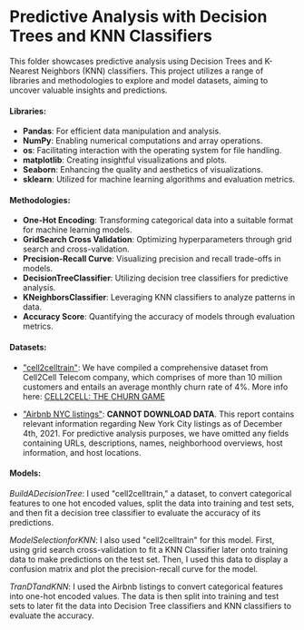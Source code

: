 # Predictive Analysis with Decision Trees and KNN Classifiers

This folder showcases predictive analysis using Decision Trees and K-Nearest Neighbors (KNN) classifiers. This project utilizes a range of libraries and methodologies to explore and model datasets, aiming to uncover valuable insights and predictions.

#### Libraries: 
- **Pandas**: For efficient data manipulation and analysis.
- **NumPy**: Enabling numerical computations and array operations.
- **os**: Facilitating interaction with the operating system for file handling.
- **matplotlib**: Creating insightful visualizations and plots.
- **Seaborn**: Enhancing the quality and aesthetics of visualizations.
- **sklearn**: Utilized for machine learning algorithms and evaluation metrics.

#### Methodologies: 
- **One-Hot Encoding**: Transforming categorical data into a suitable format for machine learning models.
- **GridSearch Cross Validation**:  Optimizing hyperparameters through grid search and cross-validation.
- **Precision-Recall Curve**: Visualizing precision and recall trade-offs in models.
- **DecisionTreeClassifier**: Utilizing decision tree classifiers for predictive analysis.
- **KNeighborsClassifier**: Leveraging KNN classifiers to analyze patterns in data.
- **Accuracy Score**: Quantifying the accuracy of models through evaluation metrics.

#### Datasets: 
- ["cell2celltrain"](https://www.kaggle.com/datasets/jpacse/datasets-for-churn-telecom?resource=download): 
We have compiled a comprehensive dataset from Cell2Cell Telecom company, which comprises of more than 10 million customers and entails an average monthly churn rate of 4%. More info here: [CELL2CELL: THE CHURN GAME](https://pdfcoffee.com/cell2cell-case-pdf-free.html)

- ["Airbnb NYC listings"](http://insideairbnb.com/new-york-city): **CANNOT DOWNLOAD DATA**. This report contains relevant information regarding New York City listings as of December 4th, 2021. For predictive analysis purposes, we have omitted any fields containing URLs, descriptions, names, neighborhood overviews, host information, and host locations.


#### Models:

_BuildADecisionTree_: I used "cell2celltrain," a dataset, to convert categorical features to one hot encoded values, split the data into training and test sets, and then fit a decision tree classifier to evaluate the accuracy of its predictions.

_ModelSelectionforKNN_: I also used "cell2celltrain" for this model. First, using grid search cross-validation to fit a KNN Classifier later onto training data to make predictions on the test set. Then, I used this data to display a confusion matrix and plot the precision-recall curve for the model.

_TranDTandKNN_: I used the Airbnb listings to convert categorical features into one-hot encoded values. The data is then split into training and test sets to later fit the data into Decision Tree classifiers and KNN classifiers to evaluate the accuracy.
